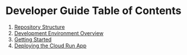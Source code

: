 # Developer Guide Table of Contents

1. [Repository Structure](./00_repository_structure.md)
2. [Development Environment Overview](./01_dev_environment_overview.md)
3. [Getting Started](./02_getting_started.md)
4. [Deploying the Cloud Run App](./03_deploying_cloud_run_app.md)
